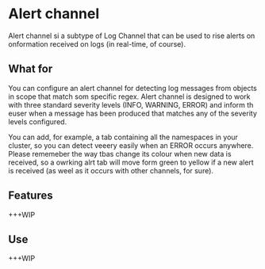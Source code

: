 # Alert channel
Alert channel si a subtype of Log Channel that can be used to rise alerts on onformation received on logs (in real-time, of course).

## What for
You can configure an alert channel for detecting log messages from objects in scope that match som specific regex. Alert channel is designed to work with three standard severity levels (INFO, WARNING, ERROR) and inform th euser when a message has been produced that matches any of the severity levels configured.

You can add, for example, a tab containing all the namespaces in your cluster, so you can detect veeery easily when an ERROR occurs anywhere. Please rememeber the way tbas change its colour when new data is received, so a owrking alrt tab will move form green to yellow if a new alert is received (as weel as it occurs with other channels, for sure).

## Features
+++WIP

## Use
+++WIP
